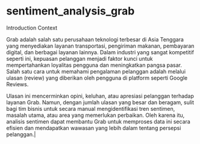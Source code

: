 # sentiment_analysis_grab

	
Introduction
Context

Grab adalah salah satu perusahaan teknologi terbesar di Asia Tenggara yang menyediakan layanan transportasi, pengiriman makanan, pembayaran digital, dan berbagai layanan lainnya. Dalam industri yang sangat kompetitif seperti ini, kepuasan pelanggan menjadi faktor kunci untuk mempertahankan loyalitas pengguna dan meningkatkan pangsa pasar. Salah satu cara untuk memahami pengalaman pelanggan adalah melalui ulasan (review) yang diberikan oleh pengguna di platform seperti Google Reviews.

Ulasan ini mencerminkan opini, keluhan, atau apresiasi pelanggan terhadap layanan Grab. Namun, dengan jumlah ulasan yang besar dan beragam, sulit bagi tim bisnis untuk secara manual mengidentifikasi tren sentimen, masalah utama, atau area yang memerlukan perbaikan. Oleh karena itu, analisis sentimen dapat membantu Grab untuk memproses data ini secara efisien dan mendapatkan wawasan yang lebih dalam tentang persepsi pelanggan.|
